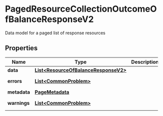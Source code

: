 

# PagedResourceCollectionOutcomeOfBalanceResponseV2

Data model for a paged list of response resources

## Properties

| Name | Type | Description | Notes |
|------------ | ------------- | ------------- | -------------|
|**data** | [**List&lt;ResourceOfBalanceResponseV2&gt;**](ResourceOfBalanceResponseV2.md) |  |  [optional] |
|**errors** | [**List&lt;CommonProblem&gt;**](CommonProblem.md) |  |  [optional] [readonly] |
|**metadata** | [**PageMetadata**](PageMetadata.md) |  |  [optional] |
|**warnings** | [**List&lt;CommonProblem&gt;**](CommonProblem.md) |  |  [optional] [readonly] |



